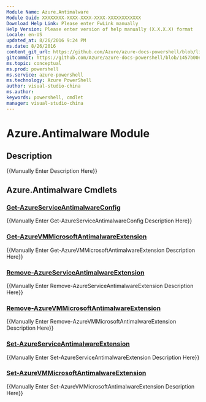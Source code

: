 ```yaml
---
Module Name: Azure.Antimalware
Module Guid: XXXXXXXX-XXXX-XXXX-XXXX-XXXXXXXXXXXX
Download Help Link: Please enter FwLink manually
Help Version: Please enter version of help manually (X.X.X.X) format
Locale: en-US
updated_at: 8/26/2016 9:24 PM
ms.date: 8/26/2016
content_git_url: https://github.com/Azure/azure-docs-powershell/blob/live/azureps-cmdlets-docs/Service%20Management/Antimalware%20Cmdlets/v1.0/Azure.Antimalware.md
gitcommit: https://github.com/Azure/azure-docs-powershell/blob/1457b00e4be43f52e047ac6fd4ed87f3565c5548/azureps-cmdlets-docs/Service%20Management/Antimalware%20Cmdlets/v1.0/Azure.Antimalware.md
ms.topic: conceptual
ms.prod: powershell
ms.service: azure-powershell
ms.technology: Azure PowerShell
author: visual-studio-china
ms.author: 
keywords: powershell, cmdlet
manager: visual-studio-china
---
```


# Azure.Antimalware Module
## Description
{{Manually Enter Description Here}}

## Azure.Antimalware Cmdlets
### [Get-AzureServiceAntimalwareConfig](Get-AzureServiceAntimalwareConfig.md)
{{Manually Enter Get-AzureServiceAntimalwareConfig Description Here}}

### [Get-AzureVMMicrosoftAntimalwareExtension](Get-AzureVMMicrosoftAntimalwareExtension.md)
{{Manually Enter Get-AzureVMMicrosoftAntimalwareExtension Description Here}}

### [Remove-AzureServiceAntimalwareExtension](Remove-AzureServiceAntimalwareExtension.md)
{{Manually Enter Remove-AzureServiceAntimalwareExtension Description Here}}

### [Remove-AzureVMMicrosoftAntimalwareExtension](Remove-AzureVMMicrosoftAntimalwareExtension.md)
{{Manually Enter Remove-AzureVMMicrosoftAntimalwareExtension Description Here}}

### [Set-AzureServiceAntimalwareExtension](Set-AzureServiceAntimalwareExtension.md)
{{Manually Enter Set-AzureServiceAntimalwareExtension Description Here}}

### [Set-AzureVMMicrosoftAntimalwareExtension](Set-AzureVMMicrosoftAntimalwareExtension.md)
{{Manually Enter Set-AzureVMMicrosoftAntimalwareExtension Description Here}}

